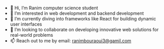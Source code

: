 - 👋 Hi, I’m Ranim computer science student
- 👀 I’m interested in web development and backend development
- 🌱 I’m currently diving into frameworks like React for building dynamic user interfaces
- 💞️ I’m looking to collaborate on developing innovative web solutions for real-world problems
- 📫 Reach out to me by email: ranimbouraoui3@gamil.com


<!---
ranimbouraoui3/ranimbouraoui3 is a ✨ special ✨ repository because its `README.md` (this file) appears on your GitHub profile.
You can click the Preview link to take a look at your changes.
--->
